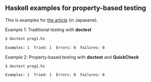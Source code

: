Haskell examples for property-based testing
--------------------------------------------

This is examples for [the article](https://zenn.dev/takenobu_hs/articles/a4b6bc0847182c) (in Japasene).


Example 1: Traditional testing with **doctest**

```bash
$ doctest prog1.hs

Examples: 1  Tried: 1  Errors: 0  Failures: 0
```

Example 2: Property-based testing with **doctest** and **QuickCheck**

```bash
$ doctest prog2.hs

Examples: 1  Tried: 1  Errors: 0  Failures: 0
```
